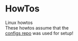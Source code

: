 # HowTos  
Linux howtos  
These howtos assume that the  
[configs repo](https://github.com/casjay/configs) was used for setup!  
  
